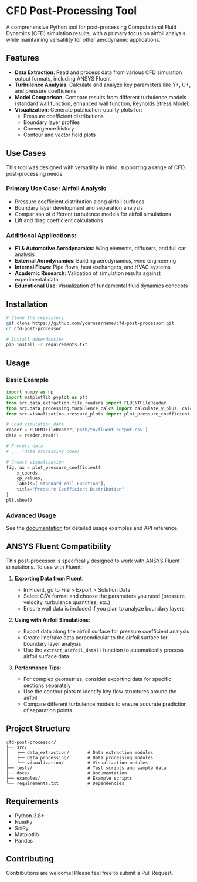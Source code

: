 # CFD Post-Processing Tool

A comprehensive Python tool for post-processing Computational Fluid Dynamics (CFD) simulation results, with a primary focus on airfoil analysis while maintaining versatility for other aerodynamic applications.

## Features

- **Data Extraction**: Read and process data from various CFD simulation output formats, including ANSYS Fluent
- **Turbulence Analysis**: Calculate and analyze key parameters like Y+, U+, and pressure coefficients
- **Model Comparison**: Compare results from different turbulence models (standard wall function, enhanced wall function, Reynolds Stress Model)
- **Visualization**: Generate publication-quality plots for:
  - Pressure coefficient distributions
  - Boundary layer profiles
  - Convergence history
  - Contour and vector field plots

## Use Cases

This tool was designed with versatility in mind, supporting a range of CFD post-processing needs:

### Primary Use Case: Airfoil Analysis
- Pressure coefficient distribution along airfoil surfaces
- Boundary layer development and separation analysis
- Comparison of different turbulence models for airfoil simulations
- Lift and drag coefficient calculations

### Additional Applications:
- **F1 & Automotive Aerodynamics**: Wing elements, diffusers, and full car analysis
- **External Aerodynamics**: Building aerodynamics, wind engineering
- **Internal Flows**: Pipe flows, heat exchangers, and HVAC systems
- **Academic Research**: Validation of simulation results against experimental data
- **Educational Use**: Visualization of fundamental fluid dynamics concepts

## Installation

```bash
# Clone the repository
git clone https://github.com/yourusername/cfd-post-processor.git
cd cfd-post-processor

# Install dependencies
pip install -r requirements.txt
```

## Usage

### Basic Example

```python
import numpy as np
import matplotlib.pyplot as plt
from src.data_extraction.file_readers import FLUENTFileReader
from src.data_processing.turbulence_calcs import calculate_y_plus, calculate_u_plus
from src.visualization.pressure_plots import plot_pressure_coefficient

# Load simulation data
reader = FLUENTFileReader('path/to/fluent_output.csv')
data = reader.read()

# Process data
# ... (data processing code)

# Create visualization
fig, ax = plot_pressure_coefficient(
    x_coords, 
    cp_values,
    labels=['Standard Wall Function'],
    title="Pressure Coefficient Distribution"
)
plt.show()
```

### Advanced Usage

See the [documentation](docs/README.md) for detailed usage examples and API reference.

## ANSYS Fluent Compatibility

This post-processor is specifically designed to work with ANSYS Fluent simulations. To use with Fluent:

1. **Exporting Data from Fluent**:
   - In Fluent, go to File > Export > Solution Data
   - Select CSV format and choose the parameters you need (pressure, velocity, turbulence quantities, etc.)
   - Ensure wall data is included if you plan to analyze boundary layers

2. **Using with Airfoil Simulations**:
   - Export data along the airfoil surface for pressure coefficient analysis
   - Create line/rake data perpendicular to the airfoil surface for boundary layer analysis
   - Use the `extract_airfoil_data()` function to automatically process airfoil surface data

3. **Performance Tips**:
   - For complex geometries, consider exporting data for specific sections separately
   - Use the contour plots to identify key flow structures around the airfoil
   - Compare different turbulence models to ensure accurate prediction of separation points

## Project Structure

```
cfd-post-processor/
├── src/
│   ├── data_extraction/       # Data extraction modules
│   ├── data_processing/       # Data processing modules
│   └── visualization/         # Visualization modules
├── tests/                     # Test scripts and sample data
├── docs/                      # Documentation
├── examples/                  # Example scripts
└── requirements.txt           # Dependencies
```

## Requirements

- Python 3.8+
- NumPy
- SciPy
- Matplotlib
- Pandas



## Contributing

Contributions are welcome! Please feel free to submit a Pull Request.
